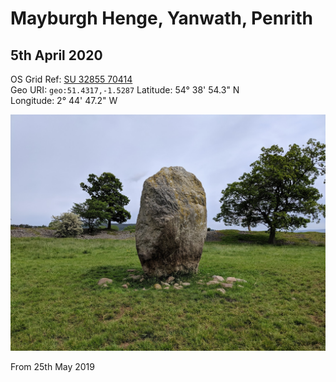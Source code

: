 # Mayburgh Henge, Yanwath, Penrith

## 5th April 2020

OS Grid Ref: [SU 32855 70414](https://osmaps.ordnancesurvey.co.uk/51.43178,-1.52877,7/pin)  
Geo URI: <code>geo:51.4317,-1.5287</code>
Latitude: 54° 38' 54.3" N  
Longitude: 2° 44' 47.2" W    

![Mayburgh Henge](mayburgh_henge.jpg)

From 25th May 2019
